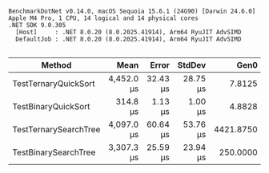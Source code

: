 ```

BenchmarkDotNet v0.14.0, macOS Sequoia 15.6.1 (24G90) [Darwin 24.6.0]
Apple M4 Pro, 1 CPU, 14 logical and 14 physical cores
.NET SDK 9.0.305
  [Host]     : .NET 8.0.20 (8.0.2025.41914), Arm64 RyuJIT AdvSIMD
  DefaultJob : .NET 8.0.20 (8.0.2025.41914), Arm64 RyuJIT AdvSIMD


```
| Method                | Mean       | Error    | StdDev   | Gen0      | Gen1     | Allocated   |
|---------------------- |-----------:|---------:|---------:|----------:|---------:|------------:|
| TestTernaryQuickSort  | 4,452.0 μs | 32.43 μs | 28.75 μs |    7.8125 |        - |    80.47 KB |
| TestBinaryQuickSort   |   314.8 μs |  1.13 μs |  1.00 μs |    4.8828 |        - |    41.41 KB |
| TestTernarySearchTree | 4,097.0 μs | 60.64 μs | 53.76 μs | 4421.8750 | 312.5000 | 36147.92 KB |
| TestBinarySearchTree  | 3,307.3 μs | 25.59 μs | 23.94 μs |  250.0000 |   3.9063 |  2057.03 KB |
